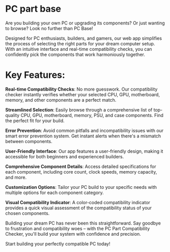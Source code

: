 # PC part base

Are you building your own PC or upgrading its components? Or just wanting to browse? Look no further than PC Base!

Designed for PC enthusiasts, builders, and gamers, our web app simplifies the process of selecting the right parts for your dream computer setup. With an intuitive interface and real-time compatibility checks, you can confidently pick the components that work harmoniously together.

# Key Features:

**Real-time Compatibility Checks**: No more guesswork. Our compatibility checker instantly verifies whether your selected CPU, GPU, motherboard, memory, and other components are a perfect match.

**Streamlined Selection**: Easily browse through a comprehensive list of top-quality CPU, GPU, motherboard, memory, PSU, and case components. Find the perfect fit for your build.

**Error Prevention**: Avoid common pitfalls and incompatibility issues with our smart error prevention system. Get instant alerts when there's a mismatch between components.

**User-Friendly Interface**: Our app features a user-friendly design, making it accessible for both beginners and experienced builders.

**Comprehensive Component Details**: Access detailed specifications for each component, including core count, clock speeds, memory capacity, and more.

**Customization Options**: Tailor your PC build to your specific needs with multiple options for each component category.

**Visual Compatibility Indicator**: A color-coded compatibility indicator provides a quick visual assessment of the compatibility status of your chosen components.

Building your dream PC has never been this straightforward. Say goodbye to frustration and compatibility woes – with the PC Part Compatibility Checker, you'll build your system with confidence and precision.

Start building your perfectly compatible PC today!




